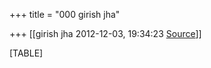 +++
title = "000 girish jha"

+++
[[girish jha	2012-12-03, 19:34:23 [Source](https://groups.google.com/g/bvparishat/c/x43bbX0r4jM)]]



[TABLE]

